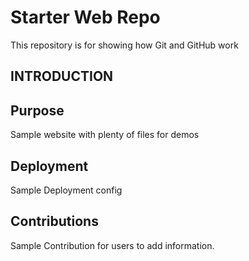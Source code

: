 # Starter Web Repo

This repository is for showing how Git and GitHub work

## INTRODUCTION

## Purpose

Sample website with plenty of files for demos

## Deployment
Sample Deployment config

## Contributions
Sample Contribution for users to add information.